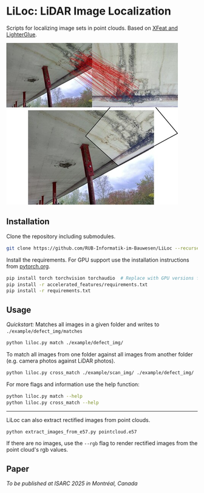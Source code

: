 LiLoc: LiDAR Image Localization
=====

Scripts for localizing image sets in point clouds. Based on [XFeat and LighterGlue](https://github.com/verlab/accelerated_features).

![](figures/defect_match.jpg)

## Installation
Clone the repository including submodules.

```bash
git clone https://github.com/RUB-Informatik-im-Bauwesen/LiLoc --recurse-submodules
```

Install the requirements.
For GPU support use the installation instructions from [pytorch.org](https://pytorch.org/get-started/locally/).

```bash
pip install torch torchvision torchaudio  # Replace with GPU versions from pytorch.org
pip install -r accelerated_features/requirements.txt
pip install -r requirements.txt
```

## Usage

*Quickstart:* Matches all images in a given folder and writes to `./example/defect_img/matches`

```bash
python liloc.py match ./example/defect_img/
```

To match all images from one folder against all images from another folder (e.g. camera photos against LiDAR photos).
```bash
python liloc.py cross_match ./example/scan_img/ ./example/defect_img/
```

For more flags and information use the help function:
```bash
python liloc.py match --help
python liloc.py cross_match --help
```

---

LiLoc can also extract rectified images from point clouds. 
```bash
python extract_images_from_e57.py pointcloud.e57
```
If there are no images, use the `--rgb` flag to render rectified images from the point cloud's rgb values.

## Paper

*To be published at ISARC 2025 in Montréal, Canada*

